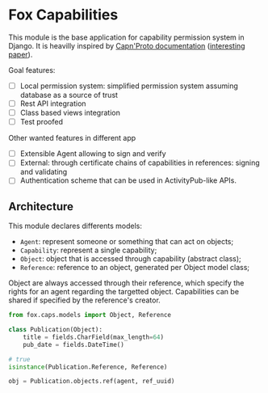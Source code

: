 # Fox Capabilities
This module is the base application for capability permission system in Django. It is heavilly inspired
by [Capn'Proto documentation](https://capnproto.org) ([interesting paper](http://www.erights.org/elib/capability/ode/ode.pdf)).

Goal features:
- [ ] Local permission system: simplified permission system assuming database as a source of trust
- [ ] Rest API integration
- [ ] Class based views integration
- [ ] Test proofed

Other wanted features in different app
- [ ] Extensible Agent allowing to sign and verify
- [ ] External: through certificate chains of capabilities in references: signing and validating
- [ ] Authentication scheme that can be used in ActivityPub-like APIs.

## Architecture
This module declares differents models:
- `Agent`: represent someone or something that can act on objects;
- `Capability`: represent a single capability;
- `Object`: object that is accessed through capability (abstract class);
- `Reference`: reference to an object, generated per Object model class;

Object are always accessed through their reference, which specify the rights for an agent regarding the targetted object. Capabilities can be shared if specified by the reference's creator.

```python
from fox.caps.models import Object, Reference

class Publication(Object):
    title = fields.CharField(max_length=64)
    pub_date = fields.DateTime()

# true
isinstance(Publication.Reference, Reference)

obj = Publication.objects.ref(agent, ref_uuid)
```
